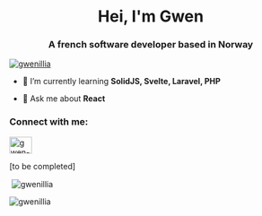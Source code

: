 <h1 align="center">Hei, I'm Gwen</h1>
<h3 align="center">A french software developer based in Norway</h3>

<p align="left"> <a href="https://github.com/ryo-ma/github-profile-trophy"><img src="https://github-profile-trophy.vercel.app/?username=gwenillia" alt="gwenillia" /></a> </p>

- 🌱 I’m currently learning **SolidJS, Svelte, Laravel, PHP**

- 💬 Ask me about **React**

<h3 align="left">Connect with me:</h3>
<p align="left">
<a href="https://linkedin.com/in/gwen-tripet-costet" target="blank"><img align="center" src="https://raw.githubusercontent.com/rahuldkjain/github-profile-readme-generator/master/src/images/icons/Social/linked-in-alt.svg" alt="gwen-tripet-costet" height="30" width="40" /></a>
</p>

[to be completed]

<p>&nbsp;<img align="center" src="https://github-readme-stats.vercel.app/api?username=gwenillia&show_icons=true&locale=en" alt="gwenillia" /></p>

<p><img align="center" src="https://github-readme-streak-stats.herokuapp.com/?user=gwenillia&" alt="gwenillia" /></p>
